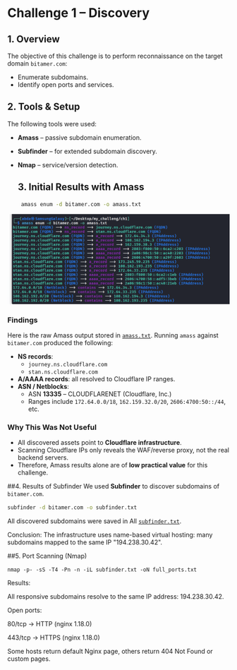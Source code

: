 # Challenge 1 – Discovery

## 1. Overview
The objective of this challenge is to perform reconnaissance on the target domain `bitamer.com`:
- Enumerate subdomains.
- Identify open ports and services.

## 2. Tools & Setup
The following tools were used:
- **Amass** – passive subdomain enumeration.  
- **Subfinder** – for extended subdomain discovery.
- **Nmap** – service/version detection.

  ## 3. Initial Results with Amass
  ```bash
   amass enum -d bitamer.com -o amass.txt
  ```


![Alt text for screen readers](https://github.com/AbdallahRSS/Bitamer_Challeng/blob/8ada053477d1d9a3978c5066643ddfb3d433b529/challenge-1-discovery/screenshots/Screenshot%202025-08-22%20075556.png)


  ### Findings
  Here is the raw Amass output stored in [`amass.txt`](scanefiles/amass.txt).
Running `amass` against `bitamer.com` produced the following:
- **NS records**:  
  - `journey.ns.cloudflare.com`  
  - `stan.ns.cloudflare.com`
- **A/AAAA records**: all resolved to Cloudflare IP ranges.  
- **ASN / Netblocks**:  
  - ASN **13335** – CLOUDFLARENET (Cloudflare, Inc.)  
  - Ranges include `172.64.0.0/18`, `162.159.32.0/20`, `2606:4700:50::/44`, etc.

### Why This Was Not Useful
- All discovered assets point to **Cloudflare infrastructure**.  
- Scanning Cloudflare IPs only reveals the WAF/reverse proxy, not the real backend servers.  
- Therefore, Amass results alone are of **low practical value** for this challenge.

##4. Results of Subfinder
We used **Subfinder** to discover subdomains of `bitamer.com`.

```bash
subfinder -d bitamer.com -o subfinder.txt
```

All discovered subdomains were saved in All [`subfinder.txt`](scanefiles/subfinder.txt).

Conclusion:
The infrastructure uses name-based virtual hosting: many subdomains mapped to the same IP "194.238.30.42".

##5. Port Scanning (Nmap)
```
nmap -p- -sS -T4 -Pn -n -iL subfinder.txt -oN full_ports.txt
```

Results:

All responsive subdomains resolve to the same IP address: 194.238.30.42.

Open ports:

80/tcp → HTTP (nginx 1.18.0)

443/tcp → HTTPS (nginx 1.18.0)

Some hosts return default Nginx page, others return 404 Not Found or custom pages.
